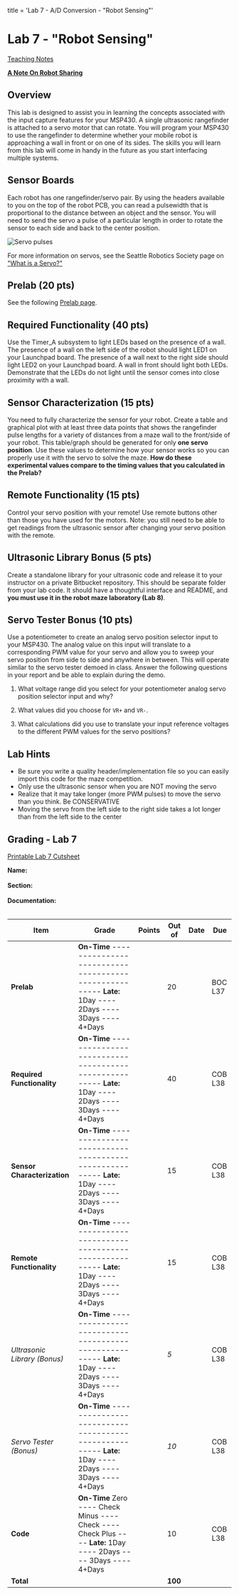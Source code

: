 title = 'Lab 7 - A/D Conversion - "Robot Sensing"'

# Lab 7 - "Robot Sensing"

[Teaching Notes](notes.html)

**[A Note On Robot Sharing](/382/labs/lab6/other_peoples_robots.html)**

## Overview

This lab is designed to assist you in learning the concepts associated with the input capture features for your MSP430.  A single ultrasonic rangefinder is attached to a servo motor that can rotate.  You will program your MSP430 to use the rangefinder to determine whether your mobile robot is approaching a wall in front or on one of its sides.  The skills you will learn from this lab will come in handy in the future as you start interfacing multiple systems.

## Sensor Boards

Each robot has one rangefinder/servo pair.  By using the headers available to you on the top of the robot PCB, you can read a pulsewidth that is proportional to the distance between an object and the sensor. You will need to send the servo a pulse of a particular length in order to rotate the sensor to each side and back to the center position.

![Servo pulses](learn_arduino_servos.png)

For more information on servos, see the Seattle Robotics Society page on ["What is a Servo?"](http://www.seattlerobotics.org/guide/servos.html)

## Prelab (20 pts)

See the following [Prelab page](Prelab.html).

## Required Functionality (40 pts)

Use the Timer_A subsystem to light LEDs based on the presence of a wall.  The presence of a wall on the left side of the robot should light LED1 on your Launchpad board.  The presence of a wall next to the right side should light LED2 on your Launchpad board.  A wall in front should light both LEDs.  Demonstrate that the LEDs do not light until the sensor comes into close proximity with a wall.

## Sensor Characterization (15 pts)

You need to fully characterize the sensor for your robot.  Create a table and graphical plot with at least three data points that shows the rangefinder pulse lengths for a variety of distances from a maze wall to the front/side of your robot.  This table/graph should be generated for only **one servo position**.  Use these values to determine how your sensor works so you can properly use it with the servo to solve the maze.  **How do these experimental values compare to the timing values that you calculated in the Prelab?**

## Remote Functionality (15 pts)

Control your servo position with your remote!  Use remote buttons other than those you have used for the motors.  Note: you still need to be able to get readings from the ultrasonic sensor after changing your servo position with the remote.

## Ultrasonic Library Bonus (5 pts)

Create a standalone library for your ultrasonic code and release it to your instructor on a private Bitbucket repository.  This should be separate folder from your lab code.  It should have a thoughtful interface and README, and **you must use it in the robot maze laboratory (Lab 8)**.

## Servo Tester Bonus (10 pts)

Use a potentiometer to create an analog servo position selector input to your MSP430.  The analog value on this input will translate to a corresponding PWM value for your servo and allow you to sweep your servo position from side to side and anywhere in between.  This will operate similar to the servo tester demoed in class.
Answer the following questions in your report and be able to explain during the demo. 

1.  What voltage range did you select for your potentiometer analog servo position selector input and why?

2.  What values did you choose for `VR+` and `VR-`. 

3.  What calculations did you use to translate your input reference voltages to the different PWM values for the servo positions?

## Lab Hints

- Be sure you write a quality header/implementation file so you can easily import this code for the maze competition.
- Only use the ultrasonic sensor when you are NOT moving the servo
- Realize that it may take longer (more PWM pulses) to move the servo than you think.  Be CONSERVATIVE
- Moving the servo from the left side to the right side takes a lot longer than from the left side to the center

## Grading - Lab 7
[Printable Lab 7 Cutsheet](Lab_7_Cutsheet.pdf)

**Name:**<br>
<br>
**Section:**
<br>
<br>
**Documentation:**<br>
<br>

| **Item**                     | **Grade**                                                                                                          | **Points** | **Out of** | **Date** | **Due** |
|------------------------------|--------------------------------------------------------------------------------------------------------------------|------------|------------|----------|---------|
| **Prelab**                   | **On-Time** ----------------------------------------------------- **Late:** 1Day ---- 2Days ---- 3Days ---- 4+Days |            | 20         |          | BOC L37 |
| **Required Functionality**   | **On-Time** ----------------------------------------------------- **Late:** 1Day ---- 2Days ---- 3Days ---- 4+Days |            | 40         |          | COB L38 |
| **Sensor Characterization**  | **On-Time** ----------------------------------------------------- **Late:** 1Day ---- 2Days ---- 3Days ---- 4+Days |            | 15         |          | COB L38 |
| **Remote Functionality**     | **On-Time** ----------------------------------------------------- **Late:** 1Day ---- 2Days ---- 3Days ---- 4+Days |            | 15         |          | COB L38 |
| *Ultrasonic Library (Bonus)* | **On-Time** ----------------------------------------------------- **Late:** 1Day ---- 2Days ---- 3Days ---- 4+Days |            | *5*        |          | COB L38 |
| *Servo Tester (Bonus)*       | **On-Time** ----------------------------------------------------- **Late:** 1Day ---- 2Days ---- 3Days ---- 4+Days |            | *10*       |          | COB L38 |
| **Code**                     | **On-Time** Zero ---- Check Minus ---- Check ---- Check Plus ---- **Late:** 1Day ---- 2Days ---- 3Days ---- 4+Days |            | 10         |          | COB L38 |
| **Total**                    |                                                                                                                    |            | **100**    |          |         |
